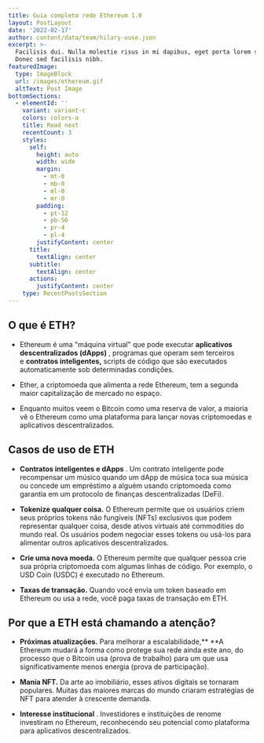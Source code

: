 ```yaml
---
title: Guia completo rede Ethereum 1.0
layout: PostLayout
date: '2022-02-17'
author: content/data/team/hilary-ouse.json
excerpt: >-
  Facilisis dui. Nulla molestie risus in mi dapibus, eget porta lorem semper.
  Donec sed facilisis nibh.
featuredImage:
  type: ImageBlock
  url: /images/ethereum.gif
  altText: Post Image
bottomSections:
  - elementId: ''
    variant: variant-c
    colors: colors-a
    title: Read next
    recentCount: 3
    styles:
      self:
        height: auto
        width: wide
        margin:
          - mt-0
          - mb-0
          - ml-0
          - mr-0
        padding:
          - pt-12
          - pb-56
          - pr-4
          - pl-4
        justifyContent: center
      title:
        textAlign: center
      subtitle:
        textAlign: center
      actions:
        justifyContent: center
    type: RecentPostsSection
---
```

## O que é ETH?

*   Ethereum é uma "máquina virtual" que pode executar **aplicativos descentralizados (dApps)** , programas que operam sem terceiros e **contratos inteligentes,** scripts de código que são executados automaticamente sob determinadas condições.

*   Ether, a criptomoeda que alimenta a rede Ethereum, tem a segunda maior capitalização de mercado no espaço.

*   Enquanto muitos veem o Bitcoin como uma reserva de valor, a maioria vê o Ethereum como uma plataforma para lançar novas criptomoedas e aplicativos descentralizados.

## Casos de uso de ETH

*   **Contratos inteligentes e dApps** . Um contrato inteligente pode recompensar um músico quando um dApp de música toca sua música ou concede um empréstimo a alguém usando criptomoeda como garantia em um protocolo de finanças descentralizadas (DeFi).

*   **Tokenize qualquer coisa.** O Ethereum permite que os usuários criem seus próprios tokens não fungíveis (NFTs) exclusivos que podem representar qualquer coisa, desde ativos virtuais até commodities do mundo real. Os usuários podem negociar esses tokens ou usá-los para alimentar outros aplicativos descentralizados.

*   **Crie uma nova moeda.** O Ethereum permite que qualquer pessoa crie sua própria criptomoeda com algumas linhas de código. Por exemplo, o USD Coin (USDC) é executado no Ethereum.

*   **Taxas de transação.** Quando você envia um token baseado em Ethereum ou usa a rede, você paga taxas de transação em ETH.

## Por que a ETH está chamando a atenção?

*   **Próximas atualizações.** Para melhorar a escalabilidade,** **A Ethereum mudará a forma como protege sua rede ainda este ano, do processo que o Bitcoin usa (prova de trabalho) para um que usa significativamente menos energia (prova de participação).

*   **Mania NFT.** Da arte ao imobiliário, esses ativos digitais se tornaram populares. Muitas das maiores marcas do mundo criaram estratégias de NFT para atender à crescente demanda.

*   **Interesse institucional** . Investidores e instituições de renome investiram no Ethereum, reconhecendo seu potencial como plataforma para aplicativos descentralizados.

